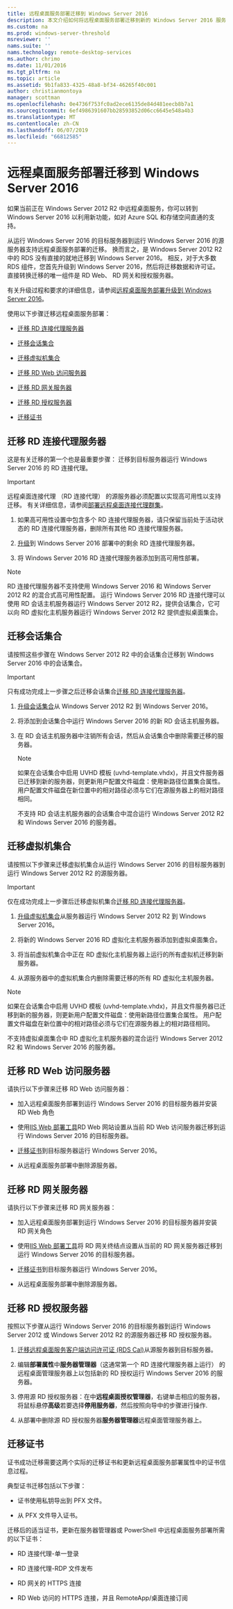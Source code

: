 ```yaml
---
title: 远程桌面服务部署迁移到 Windows Server 2016
description: 本文介绍如何将远程桌面服务部署迁移到新的 Windows Server 2016 服务器。
ms.custom: na
ms.prod: windows-server-threshold
msreviewer: ''
nams.suite: ''
nams.technology: remote-desktop-services
ms.author: chrimo
ms.date: 11/01/2016
ms.tgt_pltfrm: na
ms.topic: article
ms.assetid: 9b1fa833-4325-48a8-bf34-46265f40c001
author: christianmontoya
manager: scottman
ms.openlocfilehash: 0e4736f753fc0ad2ece6135de84d481eecb8b7a1
ms.sourcegitcommit: 6ef4986391607bb28593852d06cc6645e548a4b3
ms.translationtype: MT
ms.contentlocale: zh-CN
ms.lasthandoff: 06/07/2019
ms.locfileid: "66812585"
---
```

# <a name="migrate-your-remote-desktop-services-deployment-to-windows-server-2016"></a>远程桌面服务部署迁移到 Windows Server 2016

如果当前正在 Windows Server 2012 R2 中远程桌面服务，你可以转到 Windows Server 2016 以利用新功能，如对 Azure SQL 和存储空间直通的支持。

从运行 Windows Server 2016 的目标服务器到运行 Windows Server 2016 的源服务器支持远程桌面服务部署的迁移。 换而言之，是 Windows Server 2012 R2 中的 RDS 没有直接的就地迁移到 Windows Server 2016。 相反，对于大多数 RDS 组件，您首先升级到 Windows Server 2016，然后将迁移数据和许可证。 直接转换迁移的唯一组件是 RD Web、 RD 网关和授权服务器。

有关升级过程和要求的详细信息，请参阅[远程桌面服务部署升级到 Windows Server 2016](upgrade-to-rds-2016.md)。

使用以下步骤迁移远程桌面服务部署：

- [迁移 RD 连接代理服务器](#migrate-rdconnection-broker-servers)

- [迁移会话集合](#migrate-session-collections)

- [迁移虚拟机集合](#migrate-virtual-desktop-collections)

- [迁移 RD Web 访问服务器](#migrate-rdweb-access-servers)

- [迁移 RD 网关服务器](#migrate-rdgateway-servers)

- [迁移 RD 授权服务器](#migrate-rdgateway-servers)

- [迁移证书](#migrate-certificates)

## <a name="migrate-rdconnection-broker-servers"></a>迁移 RD 连接代理服务器

这是有关迁移的第一个也是最重要步骤： 迁移到目标服务器运行 Windows Server 2016 的 RD 连接代理。

> [!IMPORTANT]
> 远程桌面连接代理 （RD 连接代理） 的源服务器必须配置以实现高可用性以支持迁移。 有关详细信息，请参阅[部署远程桌面连接代理群集](Deploy-a-Remote-Desktop-Connection-Broker-cluster.md)。

1. 如果高可用性设置中包含多个 RD 连接代理服务器，请只保留当前处于活动状态的 RD 连接代理服务器，删除所有其他 RD 连接代理服务器。

2. [升级](upgrade-to-rds-2016.md)到 Windows Server 2016 部署中的剩余 RD 连接代理服务器。

3. 将 Windows Server 2016 RD 连接代理服务器添加到高可用性部署。

> [!NOTE] 
> RD 连接代理服务器不支持使用 Windows Server 2016 和 Windows Server 2012 R2 的混合式高可用性配置。 运行 Windows Server 2016 RD 连接代理可以使用 RD 会话主机服务器运行 Windows Server 2012 R2，提供会话集合，它可以向 RD 虚拟化主机服务器运行 Windows Server 2012 R2 提供虚拟桌面集合。

## <a name="migrate-session-collections"></a>迁移会话集合

请按照这些步骤在 Windows Server 2012 R2 中的会话集合迁移到 Windows Server 2016 中的会话集合。

> [!IMPORTANT]
> 只有成功完成上一步骤之后迁移会话集合[迁移 RD 连接代理服务器](#migrate-rdconnection-broker-servers)。

1. [升级会话集合](Upgrade-to-RDSH-2016.md)从 Windows Server 2012 R2 到 Windows Server 2016。

2. 将添加到会话集合中运行 Windows Server 2016 的新 RD 会话主机服务器。

3. 在 RD 会话主机服务器中注销所有会话，然后从会话集合中删除需要迁移的服务器。

   > [!NOTE]
   > 如果在会话集合中启用 UVHD 模板 (uvhd-template.vhdx)，并且文件服务器已迁移到新的服务器，则更新用户配置文件磁盘：使用新路径位置集合属性。 用户配置文件磁盘在新位置中的相对路径必须与它们在源服务器上的相对路径相同。
   >
   > 不支持 RD 会话主机服务器的会话集合中混合运行 Windows Server 2012 R2 和 Windows Server 2016 的服务器。

## <a name="migrate-virtual-desktop-collections"></a>迁移虚拟机集合

请按照以下步骤来迁移虚拟机集合从运行 Windows Server 2016 的目标服务器到运行 Windows Server 2012 R2 的源服务器。

> [!IMPORTANT]
> 仅在成功完成上一步骤后迁移虚拟机集合[迁移 RD 连接代理服务器](#migrate-rdconnection-broker-servers)。

1. [升级虚拟机集合](Upgrade-to-RDVH-2016.md)从服务器运行 Windows Server 2012 R2 到 Windows Server 2016。

2. 将新的 Windows Server 2016 RD 虚拟化主机服务器添加到虚拟桌面集合。

3. 将当前虚拟机集合中正在 RD 虚拟化主机服务器上运行的所有虚拟机迁移到新服务器。

4. 从源服务器中的虚拟机集合内删除需要迁移的所有 RD 虚拟化主机服务器。

> [!NOTE]
> 如果在会话集合中启用 UVHD 模板 (uvhd-template.vhdx)，并且文件服务器已迁移到新的服务器，则更新用户配置文件磁盘：使用新路径位置集合属性。 用户配置文件磁盘在新位置中的相对路径必须与它们在源服务器上的相对路径相同。
>
> 不支持虚拟桌面集合中 RD 虚拟化主机服务器的混合运行 Windows Server 2012 R2 和 Windows Server 2016 的服务器。

## <a name="migrate-rdweb-access-servers"></a>迁移 RD Web 访问服务器

请执行以下步骤来迁移 RD Web 访问服务器：

- 加入远程桌面服务部署到运行 Windows Server 2016 的目标服务器并安装 RD Web 角色

- 使用[IIS Web 部署工具](https://www.iis.net/)RD Web 网站设置从当前 RD Web 访问服务器迁移到运行 Windows Server 2016 的目标服务器。

- [迁移证书](#migrate-certificates)到目标服务器运行 Windows Server 2016。

- 从远程桌面服务部署中删除源服务器。

## <a name="migrate-rdgateway-servers"></a>迁移 RD 网关服务器

请执行以下步骤来迁移 RD 网关服务器：

- 加入远程桌面服务部署到运行 Windows Server 2016 的目标服务器并安装 RD 网关角色

- 使用[IIS Web 部署工具](https://www.iis.net/)将 RD 网关终结点设置从当前的 RD 网关服务器迁移到运行 Windows Server 2016 的目标服务器。

- [迁移证书](#migrate-certificates)到目标服务器运行 Windows Server 2016。

- 从远程桌面服务部署中删除源服务器。

## <a name="migrate-rdlicensing-servers"></a>迁移 RD 授权服务器

按照以下步骤从运行 Windows Server 2016 的目标服务器到运行 Windows Server 2012 或 Windows Server 2012 R2 的源服务器迁移 RD 授权服务器。

1. [迁移远程桌面服务客户端访问许可证 (RDS Cal)](migrate-rds-cals.md)从源服务器到目标服务器。

2. 编辑**部署属性**中**服务器管理器**（这通常第一个 RD 连接代理服务器上运行） 的远程桌面管理服务器上以包括新的 RD 授权运行 Windows Server 2016 的服务器。

3. 停用源 RD 授权服务器：在中**远程桌面授权管理器**，右键单击相应的服务器，将鼠标悬停**高级**若要选择**停用服务器**，然后按照向导中的步骤进行操作.

4. 从部署中删除源 RD 授权服务器**服务器管理器**远程桌面管理服务器上。

## <a name="migrate-certificates"></a>迁移证书

证书成功迁移需要这两个实际的迁移证书和更新远程桌面服务部署属性中的证书信息过程。

典型证书迁移包括以下步骤：

- 证书使用私钥导出到 PFX 文件。

- 从 PFX 文件导入证书。

迁移后的适当证书，更新在服务器管理器或 PowerShell 中远程桌面服务部署所需的以下证书：

- RD 连接代理-单一登录

- RD 连接代理-RDP 文件发布

- RD 网关的 HTTPS 连接

- RD Web 访问的 HTTPS 连接，并且 RemoteApp/桌面连接订阅
